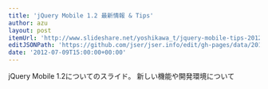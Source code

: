 ```yaml
---
title: 'jQuery Mobile 1.2 最新情報 & Tips'
author: azu
layout: post
itemUrl: 'http://www.slideshare.net/yoshikawa_t/jquery-mobile-tips-20120719'
editJSONPath: 'https://github.com/jser/jser.info/edit/gh-pages/data/2012/07/index.json'
date: '2012-07-09T15:00:00+00:00'
---
```

jQuery Mobile 1.2についてのスライド。
新しい機能や開発環境について
